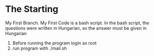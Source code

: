 # The Starting
My First Branch. 
My First Code is a bash script.
In the bash script, the questions were written in Hungarian, so the answer must be given in Hungarian

1. Before running the program login as root
2. run program with ./mail.sh
